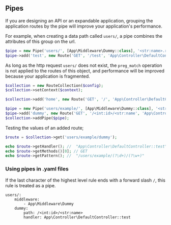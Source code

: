 
## Pipes

If you are designing an API or an expandable application, grouping the application routes by the pipe will improve your application's performance.

For example, when creating a data path called `users/`, a pipe combines the attributes of this group on the url.

```php
$pipe = new Pipe('users/', [App\Middleware\Dummy::class], '<str:name>.router');
$pipe->add('test', new Route('GET', '/test', 'App\Controller\DefaultController::test'));
```

As long as the http request `users/` does not exist, the `preg_match` operation is not applied to the routes of this object, and performance will be improved because your application is fragmented.


```php
$collection = new RouteCollection($config);
$collection->setContext($context);

$collection->add('home', new Route('GET', '/', 'App\Controller\DefaultController::index'));

$pipe = new Pipe('users/example/', [App\Middleware\Dummy::class], '<str:name>.router');
$pipe->add('dummy', new Route('GET', '/<int:id>/<str:name', 'App\Controller\DefaultController::test'));
$collection->addPipe($pipe);
```

Testing the values of an added route;

```php
$route = $collection->get('users/example/dummy');

echo $route->getHandler(); //  "App\Controller\DefaultController::test"
echo $route->getMethods()[0]; // GET
echo $route->getPattern(); //  "/users/example/(?\d+)/(?\w+)"
```

### Using pipes in .yaml files

If the last character of the highest level rule ends with a forward slash `/`, this rule is treated as a pipe.

```
users/:
    middleware: 
        - App\Middleware\Dummy
    dummy:
        path: /<int:id>/<str:name>
        handler: App\Controller\DefaultController::test
```